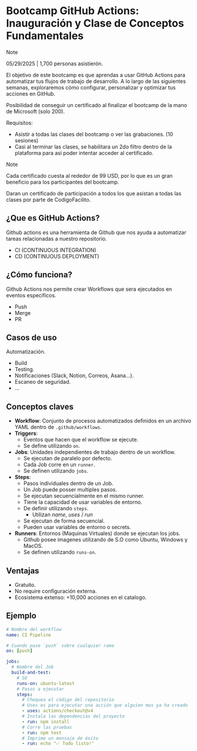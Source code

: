 # Bootcamp GitHub Actions: Inauguración y Clase de Conceptos Fundamentales

> [!NOTE]
> 05/29/2025 | 1,700 personas asistierón.

El objetivo de este bootcamp es que aprendas a usar GitHub Actions para automatizar tus flujos de trabajo de desarrollo. A lo largo de las siguientes semanas, exploraremos cómo configurar, personalizar y optimizar tus acciones en GitHub.

Posibilidad de conseguir un certificado al finalizar el bootcamp de la mano de Microsoft (solo 200).

Requisitos:

- Asistir a todas las clases del bootcamp o ver las grabaciones. (10 sesiones)
- Casi al terminar las clases, se habilitara un 2do filtro dentro de la plataforma para asi poder intentar acceder al certificado.

> [!NOTE]
> Cada certificado cuesta al rededor de 99 USD, por lo que es un gran beneficio para los participantes del bootcamp.

Daran un certificado de participación a todos los que asistan a todas las clases por parte de CodigoFacilito.

## ¿Que es GitHub Actions?

Github actions es una herramienta de Github que nos ayuda a automatizar tareas relacionadas a nuestro repositorio.

- CI (CONTINUOUS INTEGRATION)
- CD (CONTINUOUS DEPLOYMENT)

## ¿Cómo funciona?

Github Actions nos permite crear Workflows que sera ejecutados en eventos especificos.

- Push
- Merge
- PR

## Casos de uso

Automatización.

- Build
- Testing.
- Notificaciones (Slack, Notion, Correos, Asana...).
- Escaneo de seguridad.
- ...

## Conceptos claves

- **Workflow**: Conjunto de procesos automatizados definidos en un archivo YAML dentro de `.github/workflows`.
- **Triggers**:
  - Eventos que hacen que el workflow se ejecute.
  - Se define utilizando `on`.
- **Jobs**: Unidades independientes de trabajo dentro de un workflow.
  - Se ejecutan de paralelo por defecto.
  - Cada Job corre en un `runner`.
  - Se definen utilizando `jobs`.
- **Steps**:
  - Pasos individuales dentro de un Job.
  - Un Job puede posser multiples pasos.
  - Se ejecutan secuencialmente en el mismo runner.
  - Tiene la capacidad de usar variables de entorno.
  - De definir utilizando `steps`.
    - Utilizan _name_, _uses_ / _run_
  - Se ejecutan de forma secuencial.
  - Pueden usar variables de entorno o secrets.
- **Runners**: Entornos (Maquinas Virtuales) donde se ejecutan los jobs.
  - Github posee imagenes utilizando de S.O como Ubuntu, Windows y MacOS.
  - Se definen utilizando `runs-on`.

## Ventajas

- Gratuito.
- No require configuración externa.
- Ecosistema extenso: +10,000 acciones en el catalogo.

## Ejemplo

```yml
# Nombre del workflow
name: CI Pipeline

# Cuando pase `push` sobre cualquier rama
on: [push]

jobs:
  # Nombre del Job
  build-and-test:
    # SO
    runs-on: ubuntu-latest
    # Pasos a ejecutar
    steps:
      # Chequea el código del repositorio
      # Uses es para ejecutar una acción que alguien mas ya ha creado
      - uses: actions/checkout@v4
      # Instala las dependencias del proyecto
      - run: npm install
      # Corre las pruebas
      - run: npm test
      # Imprime un mensaje de éxito
      - run: echo "✅ Todo listo!"
```
